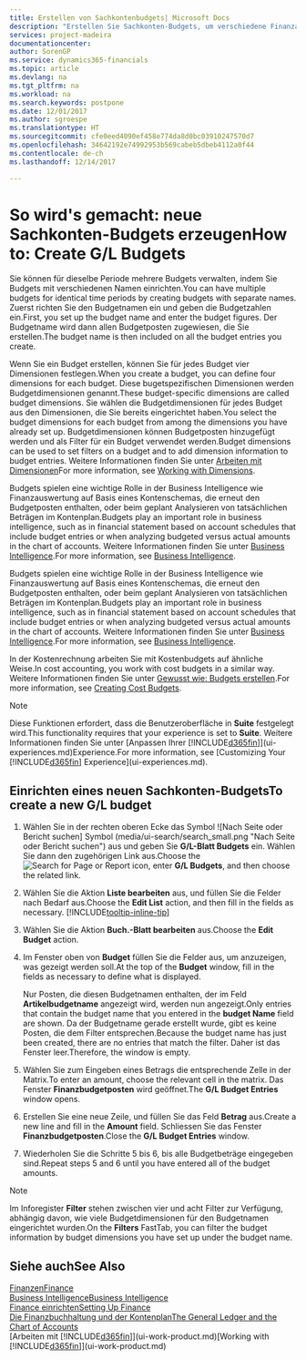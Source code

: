 ```yaml
---
title: Erstellen von Sachkontenbudgets| Microsoft Docs
description: "Erstellen Sie Sachkonten-Budgets, um verschiedene Finanzaktivitäten zu prognostizieren und Dimensionen zu den einzelnen Intelligence-Zwecken zuzuordnen."
services: project-madeira
documentationcenter: 
author: SorenGP
ms.service: dynamics365-financials
ms.topic: article
ms.devlang: na
ms.tgt_pltfrm: na
ms.workload: na
ms.search.keywords: postpone
ms.date: 12/01/2017
ms.author: sgroespe
ms.translationtype: HT
ms.sourcegitcommit: cfe0eed4090ef458e774da8d0bc03910247570d7
ms.openlocfilehash: 34642192e74992953b569cabeb5dbeb4112a0f44
ms.contentlocale: de-ch
ms.lasthandoff: 12/14/2017

---
```

# <a name="how-to-create-gl-budgets"></a><span data-ttu-id="20f86-103">So wird's gemacht: neue Sachkonten-Budgets erzeugen</span><span class="sxs-lookup"><span data-stu-id="20f86-103">How to: Create G/L Budgets</span></span>
<span data-ttu-id="20f86-104">Sie können für dieselbe Periode mehrere Budgets verwalten, indem Sie Budgets mit verschiedenen Namen einrichten.</span><span class="sxs-lookup"><span data-stu-id="20f86-104">You can have multiple budgets for identical time periods by creating budgets with separate names.</span></span> <span data-ttu-id="20f86-105">Zuerst richten Sie den Budgetnamen ein und geben die Budgetzahlen ein.</span><span class="sxs-lookup"><span data-stu-id="20f86-105">First, you set up the budget name and enter the budget figures.</span></span> <span data-ttu-id="20f86-106">Der Budgetname wird dann allen Budgetposten zugewiesen, die Sie erstellen.</span><span class="sxs-lookup"><span data-stu-id="20f86-106">The budget name is then included on all the budget entries you create.</span></span>  

 <span data-ttu-id="20f86-107">Wenn Sie ein Budget erstellen, können Sie für jedes Budget vier Dimensionen festlegen.</span><span class="sxs-lookup"><span data-stu-id="20f86-107">When you create a budget, you can define four dimensions for each budget.</span></span> <span data-ttu-id="20f86-108">Diese bugetspezifischen Dimensionen werden Budgetdimensionen genannt.</span><span class="sxs-lookup"><span data-stu-id="20f86-108">These budget-specific dimensions are called budget dimensions.</span></span> <span data-ttu-id="20f86-109">Sie wählen die Budgetdimensionen für jedes Budget aus den Dimensionen, die Sie bereits eingerichtet haben.</span><span class="sxs-lookup"><span data-stu-id="20f86-109">You select the budget dimensions for each budget from among the dimensions you have already set up.</span></span> <span data-ttu-id="20f86-110">Budgetdimensionen können Budgetposten hinzugefügt werden und als Filter für ein Budget verwendet werden.</span><span class="sxs-lookup"><span data-stu-id="20f86-110">Budget dimensions can be used to set filters on a budget and to add dimension information to budget entries.</span></span> <span data-ttu-id="20f86-111">Weitere Informationen finden Sie unter [Arbeiten mit Dimensionen](finance-dimensions.md)</span><span class="sxs-lookup"><span data-stu-id="20f86-111">For more information, see [Working with Dimensions](finance-dimensions.md).</span></span>

 <span data-ttu-id="20f86-112">Budgets spielen eine wichtige Rolle in der Business Intelligence wie Finanzauswertung auf Basis eines Kontenschemas, die erneut den Budgetposten enthalten, oder beim geplant Analysieren von tatsächlichen Beträgen im Kontenplan.</span><span class="sxs-lookup"><span data-stu-id="20f86-112">Budgets play an important role in business intelligence, such as in financial statement based on account schedules that include budget entries or when analyzing budgeted versus actual amounts in the chart of accounts.</span></span> <span data-ttu-id="20f86-113">Weitere Informationen finden Sie unter [Business Intelligence](bi.md).</span><span class="sxs-lookup"><span data-stu-id="20f86-113">For more information, see [Business Intelligence](bi.md).</span></span>

 <span data-ttu-id="20f86-114">Budgets spielen eine wichtige Rolle in der Business Intelligence wie Finanzauswertung auf Basis eines Kontenschemas, die erneut den Budgetposten enthalten, oder beim geplant Analysieren von tatsächlichen Beträgen im Kontenplan.</span><span class="sxs-lookup"><span data-stu-id="20f86-114">Budgets play an important role in business intelligence, such as in financial statement based on account schedules that include budget entries or when analyzing budgeted versus actual amounts in the chart of accounts.</span></span> <span data-ttu-id="20f86-115">Weitere Informationen finden Sie unter [Business Intelligence](bi.md).</span><span class="sxs-lookup"><span data-stu-id="20f86-115">For more information, see [Business Intelligence](bi.md).</span></span>

<span data-ttu-id="20f86-116">In der Kostenrechnung arbeiten Sie mit Kostenbudgets auf ähnliche Weise.</span><span class="sxs-lookup"><span data-stu-id="20f86-116">In cost accounting, you work with cost budgets in a similar way.</span></span> <span data-ttu-id="20f86-117">Weitere Informationen finden Sie unter [Gewusst wie: Budgets erstellen](finance-create-cost-budgets.md).</span><span class="sxs-lookup"><span data-stu-id="20f86-117">For more information, see [Creating Cost Budgets](finance-create-cost-budgets.md).</span></span>    

 > [!NOTE]  
>   <span data-ttu-id="20f86-118">Diese Funktionen erfordert, dass die Benutzeroberfläche in **Suite** festgelegt wird.</span><span class="sxs-lookup"><span data-stu-id="20f86-118">This functionality requires that your experience is set to **Suite**.</span></span> <span data-ttu-id="20f86-119">Weitere Informationen finden Sie unter [Anpassen Ihrer [!INCLUDE[d365fin](includes/d365fin_md.md)]](ui-experiences.md)Experience.</span><span class="sxs-lookup"><span data-stu-id="20f86-119">For more information, see [Customizing Your [!INCLUDE[d365fin](includes/d365fin_md.md)] Experience](ui-experiences.md).</span></span>  

## <a name="to-create-a-new-gl-budget"></a><span data-ttu-id="20f86-120">Einrichten eines neuen Sachkonten-Budgets</span><span class="sxs-lookup"><span data-stu-id="20f86-120">To create a new G/L budget</span></span>  
1. <span data-ttu-id="20f86-121">Wählen Sie in der rechten oberen Ecke das Symbol ![Nach Seite oder Bericht suchen] Symbol (media/ui-search/search_small.png "Nach Seite oder Bericht suchen") aus und geben Sie **G/L-Blatt Budgets** ein. Wählen Sie dann den zugehörigen Link aus.</span><span class="sxs-lookup"><span data-stu-id="20f86-121">Choose the ![Search for Page or Report](media/ui-search/search_small.png "Search for Page or Report icon") icon, enter **G/L Budgets**, and then choose the related link.</span></span>  
2. <span data-ttu-id="20f86-122">Wählen Sie die Aktion **Liste bearbeiten** aus, und füllen Sie die Felder nach Bedarf aus.</span><span class="sxs-lookup"><span data-stu-id="20f86-122">Choose the **Edit List** action, and then fill in the fields as necessary.</span></span> [!INCLUDE[tooltip-inline-tip](includes/tooltip-inline-tip_md.md)]  
3. <span data-ttu-id="20f86-123">Wählen Sie die Aktion **Buch.-Blatt bearbeiten** aus.</span><span class="sxs-lookup"><span data-stu-id="20f86-123">Choose the **Edit Budget** action.</span></span>
4. <span data-ttu-id="20f86-124">Im Fenster oben von **Budget** füllen Sie die Felder aus, um anzuzeigen, was gezeigt werden soll.</span><span class="sxs-lookup"><span data-stu-id="20f86-124">At the top of the **Budget** window, fill in the fields as necessary to define what is displayed.</span></span>  

    <span data-ttu-id="20f86-125">Nur Posten, die diesen Budgetnamen enthalten, der im Feld **Artikelbudgetname** angezeigt wird, werden nun angezeigt.</span><span class="sxs-lookup"><span data-stu-id="20f86-125">Only entries that contain the budget name that you entered in the **budget Name** field are shown.</span></span> <span data-ttu-id="20f86-126">Da der Budgetname gerade erstellt wurde, gibt es keine Posten, die dem Filter entsprechen.</span><span class="sxs-lookup"><span data-stu-id="20f86-126">Because the budget name has just been created, there are no entries that match the filter.</span></span> <span data-ttu-id="20f86-127">Daher ist das Fenster leer.</span><span class="sxs-lookup"><span data-stu-id="20f86-127">Therefore, the window is empty.</span></span>  
5. <span data-ttu-id="20f86-128">Wählen Sie zum Eingeben eines Betrags die entsprechende Zelle in der Matrix.</span><span class="sxs-lookup"><span data-stu-id="20f86-128">To enter an amount, choose the relevant cell in the matrix.</span></span> <span data-ttu-id="20f86-129">Das Fenster **Finanzbudgetposten** wird geöffnet.</span><span class="sxs-lookup"><span data-stu-id="20f86-129">The **G/L Budget Entries** window opens.</span></span>  
6. <span data-ttu-id="20f86-130">Erstellen Sie eine neue Zeile, und füllen Sie das Feld **Betrag** aus.</span><span class="sxs-lookup"><span data-stu-id="20f86-130">Create a new line and fill in the **Amount** field.</span></span> <span data-ttu-id="20f86-131">Schliessen Sie das Fenster **Finanzbudgetposten**.</span><span class="sxs-lookup"><span data-stu-id="20f86-131">Close the **G/L Budget Entries** window.</span></span>  
7. <span data-ttu-id="20f86-132">Wiederholen Sie die Schritte 5 bis 6, bis alle Budgetbeträge eingegeben sind.</span><span class="sxs-lookup"><span data-stu-id="20f86-132">Repeat steps 5 and 6 until you have entered all of the budget amounts.</span></span>  

> [!NOTE]  
>  <span data-ttu-id="20f86-133">Im Inforegister  **Filter** stehen zwischen vier und acht Filter zur Verfügung, abhängig davon, wie viele  Budgetdimensionen für den Budgetnamen eingerichtet wurden.</span><span class="sxs-lookup"><span data-stu-id="20f86-133">On the **Filters** FastTab, you can filter the budget information by budget dimensions you have set up under the budget name.</span></span>   

## <a name="see-also"></a><span data-ttu-id="20f86-134">Siehe auch</span><span class="sxs-lookup"><span data-stu-id="20f86-134">See Also</span></span>
[<span data-ttu-id="20f86-135">Finanzen</span><span class="sxs-lookup"><span data-stu-id="20f86-135">Finance</span></span>](finance.md)  
[<span data-ttu-id="20f86-136">Business Intelligence</span><span class="sxs-lookup"><span data-stu-id="20f86-136">Business Intelligence</span></span>](bi.md)  
[<span data-ttu-id="20f86-137">Finance einrichten</span><span class="sxs-lookup"><span data-stu-id="20f86-137">Setting Up Finance</span></span>](finance-setup-finance.md)  
[<span data-ttu-id="20f86-138">Die Finanzbuchhaltung und der Kontenplan</span><span class="sxs-lookup"><span data-stu-id="20f86-138">The General Ledger and the Chart of Accounts</span></span>](finance-general-ledger.md)  
<span data-ttu-id="20f86-139">[Arbeiten mit [!INCLUDE[d365fin](includes/d365fin_md.md)]](ui-work-product.md)</span><span class="sxs-lookup"><span data-stu-id="20f86-139">[Working with [!INCLUDE[d365fin](includes/d365fin_md.md)]](ui-work-product.md)</span></span>  

